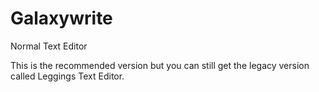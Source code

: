 # Galaxywrite
Normal Text Editor

This is the recommended version but you can still get the legacy version called Leggings Text Editor.


